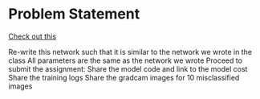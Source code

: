 # Problem Statement 

[Check out this](https://canvas.instructure.com/courses/5720700/assignments/35712640?module_item_id=80543490#:~:text=Check%20out%20this-,network,Links%20to%20an%20external%20site.,-%3A)

Re-write this network such that it is similar to the network we wrote in the class
All parameters are the same as the network we wrote
Proceed to submit the assignment:
Share the model code and link to the model cost
Share the training logs
Share the gradcam images for 10 misclassified images



 


